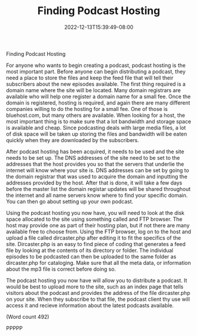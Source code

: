 ﻿---
title: "Finding Podcast Hosting"
date: 2022-12-13T15:39:49-08:00
description: "Podcasting Tips for Web Success"
featured_image: "/images/Podcasting.jpg"
tags: ["Podcasting"]
---

Finding Podcast Hosting 

For anyone who wants to begin creating a podcast,
podcast hosting is the most important part. Before
anyone can begin distributing a podcast, they need a
place to store the files and keep the feed file that will
tell their subscribers about the new episodes available.
The first thing required is a domain name where the site
will be located. Many domain registrars are available
who will help one register a domain name for a small
fee. Once the domain is registered, hosting is required,
and again there are many different companies willing to
do the hosting for a small fee. One of those is
bluehost.com, but many others are available. When
looking for a host, the most important thing is to make
sure that a lot bandwidth and storage space is available
and cheap. Since podcasting deals with large media
files, a lot of disk space will be taken up storing the
files and bandwidth will be eaten quickly when they are
downloaded by the subscribers.

After podcast hosting has been acquired, it needs to be
used and the site needs to be set up. The DNS addresses
of the site need to be set to the addresses that the host
provides you so that the servers that underlie the
internet will know where your site is. DNS addresses
can be set by going to the domain registrar that was
used to acquire the domain and inputting the addresses
provided by the host. After that is done, it will take a
few days before the master list the domain registar
updates will be shared throughout the internet and all
name servers know where to find your specific domain.
You can then go about setting up your own podcast.

Using the podcast hosting you now have, you will need
to look at the disk space allocated to the site using
something called and FTP browser. The host may
provide one as part of their hosting plan, but if not there
are many available free to choose from. Using the FTP
browser, log on to the host and upload a file called
dircaster.php after editing it to fit the specifics of the
site. Dircaster.php is an easy to find piece of coding that
generates a feed file by looking at the contents of its
directory or folder. The individual episodes to be
podcasted can then be uploaded to the same folder as
dircaster.php for cataloging. Make sure that all the meta
data, or information about the mp3 file is correct before
doing so.

The podcast hosting you now have will allow you to
distribute a podcast. It would be best to upload more to
the site, such as an index page that tells visitors about
the podcast and provides the address of the file
dircaster.php on your site. When they subscribe to that
file, the podcast client thy use will access it and recieve
information about the latest podcasts available.

(Word count 492)

PPPPP

